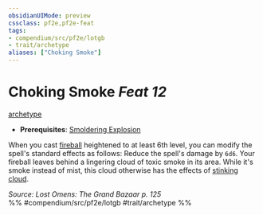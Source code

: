 ```yaml
---
obsidianUIMode: preview
cssclass: pf2e,pf2e-feat
tags:
- compendium/src/pf2e/lotgb
- trait/archetype
aliases: ["Choking Smoke"]
---
```

# Choking Smoke  *Feat 12*  
[archetype](rules/traits/archetype.md "Archetype Feat Trait")  

- **Prerequisites**: [Smoldering Explosion](compendium/feats/smoldering-explosion-lotgb.md)

When you cast [fireball](compendium/spells/fireball.md) heightened to at least 6th level, you can modify the spell's standard effects as follows: Reduce the spell's damage by `6d6`. Your fireball leaves behind a lingering cloud of toxic smoke in its area. While it's smoke instead of mist, this cloud otherwise has the effects of [stinking cloud](compendium/spells/stinking-cloud.md).

*Source: Lost Omens: The Grand Bazaar p. 125*  
%% #compendium/src/pf2e/lotgb #trait/archetype %%